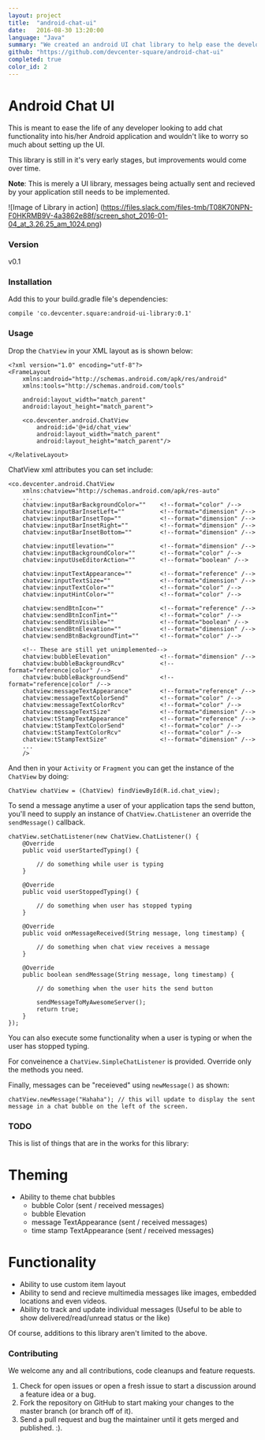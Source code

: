 ```yaml
---
layout: project
title:  "android-chat-ui"
date:   2016-08-30 13:20:00
language: "Java"
summary: "We created an android UI chat library to help ease the development process for an Android app with chat functionality"
github: "https://github.com/devcenter-square/android-chat-ui"
completed: true
color_id: 2
---
```


# Android Chat UI

This is meant to ease the life of any developer looking to add chat functionality into his/her Android application and wouldn't like to worry so much about setting up the UI.

This library is still in it's very early stages, but improvements would come over time.

**Note**: This is merely a UI library, messages being actually sent and recieved by your application still needs to be implemented.

![Image of Library in action]
(https://files.slack.com/files-tmb/T08K70NPN-F0HKRMB9V-4a3862e88f/screen_shot_2016-01-04_at_3.26.25_am_1024.png)

### Version
v0.1

### Installation

Add this to your build.gradle file's dependencies:

`compile 'co.devcenter.square:android-ui-library:0.1'`

### Usage
Drop the `ChatView` in your XML layout as is shown below:
```
<?xml version="1.0" encoding="utf-8"?>
<FrameLayout
    xmlns:android="http://schemas.android.com/apk/res/android"
    xmlns:tools="http://schemas.android.com/tools"

    android:layout_width="match_parent"
    android:layout_height="match_parent">
    
    <co.devcenter.android.ChatView
        android:id='@+id/chat_view'
        android:layout_width="match_parent"
        android:layout_height="match_parent"/>
        
</RelativeLayout>
```

ChatView xml attributes you can set include:
```
<co.devcenter.android.ChatView
    xmlns:chatview="http://schemas.android.com/apk/res-auto"
    ...
    chatview:inputBarBackgroundColor=""    <!--format="color" /-->
    chatview:inputBarInsetLeft=""          <!--format="dimension" /-->
    chatview:inputBarInsetTop=""           <!--format="dimension" /-->
    chatview:inputBarInsetRight=""         <!--format="dimension" /-->
    chatview:inputBarInsetBottom=""        <!--format="dimension" /-->

    chatview:inputElevation=""             <!--format="dimension" /-->
    chatview:inputBackgroundColor=""       <!--format="color" /-->
    chatview:inputUseEditorAction=""       <!--format="boolean" /-->

    chatview:inputTextAppearance=""        <!--format="reference" /-->
    chatview:inputTextSize=""              <!--format="dimension" /-->
    chatview:inputTextColor=""             <!--format="color" /-->
    chatview:inputHintColor=""             <!--format="color" /-->

    chatview:sendBtnIcon=""                <!--format="reference" /-->
    chatview:sendBtnIconTint=""            <!--format="color" /-->
    chatview:sendBtnVisible=""             <!--format="boolean" /-->
    chatview:sendBtnElevation=""           <!--format="dimension" /-->
    chatview:sendBtnBackgroundTint=""      <!--format="color" /-->

    <!-- These are still yet unimplemented-->
    chatview:bubbleElevation"              <!--format="dimension" /-->
    chatview:bubbleBackgroundRcv"          <!--format="reference|color" /-->
    chatview:bubbleBackgroundSend"         <!--format="reference|color" /-->
    chatview:messageTextAppearance"        <!--format="reference" /-->
    chatview:messageTextColorSend"         <!--format="color" /-->
    chatview:messageTextColorRcv"          <!--format="color" /-->
    chatview:messageTextSize"              <!--format="dimension" /-->
    chatview:tStampTextAppearance"         <!--format="reference" /-->
    chatview:tStampTextColorSend"          <!--format="color" /-->
    chatview:tStampTextColorRcv"           <!--format="color" /-->
    chatview:tStampTextSize"               <!--format="dimension" /-->
    ...
    />
```

And then in your `Activity` or `Fragment` you can get the instance of the `ChatView` by doing:

```
ChatView chatView = (ChatView) findViewById(R.id.chat_view);
```

To send a message anytime a user of your application taps the send button, you'll need to supply an instance of `ChatView.ChatListener` an override the `sendMessage()` callback.

```
chatView.setChatListener(new ChatView.ChatListener() {
    @Override
    public void userStartedTyping() {

        // do something while user is typing
    }

    @Override
    public void userStoppedTyping() {

        // do something when user has stopped typing
    }

    @Override
    public void onMessageReceived(String message, long timestamp) {

        // do something when chat view receives a message
    }

    @Override
    public boolean sendMessage(String message, long timestamp) {

        // do something when the user hits the send button

        sendMessageToMyAwesomeServer();
        return true;
    }
});
```

You can also execute some functionality when a user is typing or when the user has stopped typing.

For conveinence a `ChatView.SimpleChatListener` is provided. Override only the methods you need.

Finally, messages can be "receieved" using `newMessage()` as shown:
```
chatView.newMessage("Hahaha"); // this will update to display the sent message in a chat bubble on the left of the screen.
```

### TODO
This is list of things that are in the works for this library:

# Theming
- Ability to theme chat bubbles
    - bubble Color (sent / received messages)
    - bubble Elevation
    - message TextAppearance (sent / received messages)
    - time stamp TextAppearance (sent / received messages)

# Functionality
- Ability to use custom item layout
- Ability to send and recieve multimedia messages like images, embedded locations and even videos.
- Ability to track and update individual messages (Useful to be able to show delivered/read/unread status or the like)

Of course, additions to this library aren't limited to the above.

### Contributing
We welcome any and all contributions, code cleanups and feature requests.

1. Check for open issues or open a fresh issue to start a discussion around a feature idea or a bug.
2. Fork the repository on GitHub to start making your changes to the master branch (or branch off of it).
3. Send a pull request and bug the maintainer until it gets merged and published. :).

